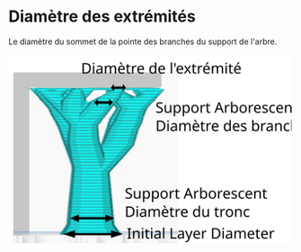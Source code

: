 Diamètre des extrémités
====
Le diamètre du sommet de la pointe des branches du support de l'arbre.

![Diamètre des extrémités](../images/tree_support_diameter_fr.svg)